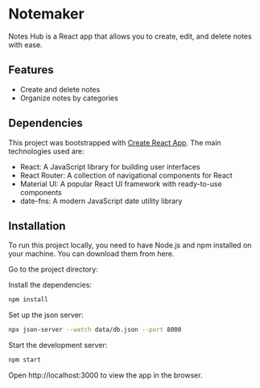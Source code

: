 # Notemaker

Notes Hub is a React app that allows you to create, edit, and delete notes with ease.

## Features

- Create and delete notes
- Organize notes by categories

## Dependencies

This project was bootstrapped with [Create React App](https://github.com/facebook/create-react-app/blob/main/README.md). The main technologies used are:

- React: A JavaScript library for building user interfaces
- React Router: A collection of navigational components for React
- Material UI: A popular React UI framework with ready-to-use components
- date-fns: A modern JavaScript date utility library

## Installation

To run this project locally, you need to have Node.js and npm installed on your machine. You can download them from here.

Go to the project directory:

Install the dependencies:

```bash
npm install
```

Set up the json server:

```bash
npx json-server --watch data/db.json --port 8000
```

Start the development server:

```bash
npm start
```

Open http://localhost:3000 to view the app in the browser.
